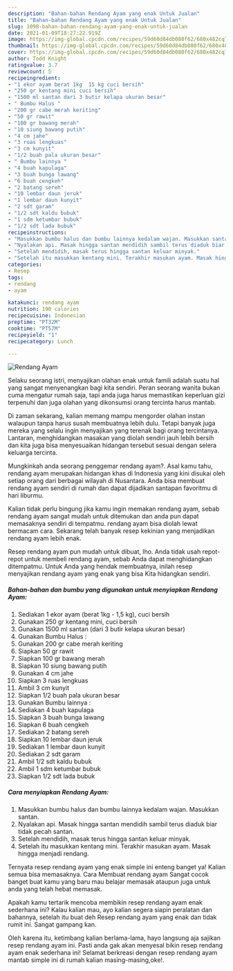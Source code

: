 ```yaml
---
description: "Bahan-bahan Rendang Ayam yang enak Untuk Jualan"
title: "Bahan-bahan Rendang Ayam yang enak Untuk Jualan"
slug: 1098-bahan-bahan-rendang-ayam-yang-enak-untuk-jualan
date: 2021-01-09T18:27:22.919Z
image: https://img-global.cpcdn.com/recipes/59d60d84db080f62/680x482cq70/rendang-ayam-foto-resep-utama.jpg
thumbnail: https://img-global.cpcdn.com/recipes/59d60d84db080f62/680x482cq70/rendang-ayam-foto-resep-utama.jpg
cover: https://img-global.cpcdn.com/recipes/59d60d84db080f62/680x482cq70/rendang-ayam-foto-resep-utama.jpg
author: Todd Knight
ratingvalue: 3.7
reviewcount: 5
recipeingredient:
- "1 ekor ayam berat 1kg  15 kg cuci bersih"
- "250 gr kentang mini cuci bersih"
- "1500 ml santan dari 3 butir kelapa ukuran besar"
- " Bumbu Halus "
- "200 gr cabe merah keriting"
- "50 gr rawit"
- "100 gr bawang merah"
- "10 siung bawang putih"
- "4 cm jahe"
- "3 ruas lengkuas"
- "3 cm kunyit"
- "1/2 buah pala ukuran besar"
- " Bumbu lainnya "
- "4 buah kapulaga"
- "3 buah bunga lawang"
- "6 buah cengkeh"
- "2 batang sereh"
- "10 lembar daun jeruk"
- "1 lembar daun kunyit"
- "2 sdt garam"
- "1/2 sdt kaldu bubuk"
- "1 sdm ketumbar bubuk"
- "1/2 sdt lada bubuk"
recipeinstructions:
- "Masukkan bumbu halus dan bumbu lainnya kedalam wajan. Masukkan santan."
- "Nyalakan api. Masak hingga santan mendidih sambil terus diaduk biar tidak pecah santan."
- "Setelah mendidih, masak terus hingga santan keluar minyak."
- "Setelah itu masukkan kentang mini. Terakhir masukan ayam. Masak hingga menjadi rendang."
categories:
- Resep
tags:
- rendang
- ayam

katakunci: rendang ayam 
nutrition: 190 calories
recipecuisine: Indonesian
preptime: "PT32M"
cooktime: "PT57M"
recipeyield: "1"
recipecategory: Lunch

---
```



![Rendang Ayam](https://img-global.cpcdn.com/recipes/59d60d84db080f62/680x482cq70/rendang-ayam-foto-resep-utama.jpg)

Selaku seorang istri, menyajikan olahan enak untuk famili adalah suatu hal yang sangat menyenangkan bagi kita sendiri. Peran seorang  wanita bukan cuma mengatur rumah saja, tapi anda juga harus memastikan keperluan gizi terpenuhi dan juga olahan yang dikonsumsi orang tercinta harus mantab.

Di zaman  sekarang, kalian memang mampu mengorder olahan instan walaupun tanpa harus susah membuatnya lebih dulu. Tetapi banyak juga mereka yang selalu ingin menyajikan yang terenak bagi orang tercintanya. Lantaran, menghidangkan masakan yang diolah sendiri jauh lebih bersih dan kita juga bisa menyesuaikan hidangan tersebut sesuai dengan selera keluarga tercinta. 



Mungkinkah anda seorang penggemar rendang ayam?. Asal kamu tahu, rendang ayam merupakan hidangan khas di Indonesia yang kini disukai oleh setiap orang dari berbagai wilayah di Nusantara. Anda bisa membuat rendang ayam sendiri di rumah dan dapat dijadikan santapan favoritmu di hari liburmu.

Kalian tidak perlu bingung jika kamu ingin memakan rendang ayam, sebab rendang ayam sangat mudah untuk ditemukan dan anda pun dapat memasaknya sendiri di tempatmu. rendang ayam bisa diolah lewat bermacam cara. Sekarang telah banyak resep kekinian yang menjadikan rendang ayam lebih enak.

Resep rendang ayam pun mudah untuk dibuat, lho. Anda tidak usah repot-repot untuk membeli rendang ayam, sebab Anda dapat menghidangkan ditempatmu. Untuk Anda yang hendak membuatnya, inilah resep menyajikan rendang ayam yang enak yang bisa Kita hidangkan sendiri.

<!--inarticleads1-->

##### Bahan-bahan dan bumbu yang digunakan untuk menyiapkan Rendang Ayam:

1. Sediakan 1 ekor ayam (berat 1kg - 1,5 kg), cuci bersih
1. Gunakan 250 gr kentang mini, cuci bersih
1. Gunakan 1500 ml santan (dari 3 butir kelapa ukuran besar)
1. Gunakan  Bumbu Halus :
1. Gunakan 200 gr cabe merah keriting
1. Siapkan 50 gr rawit
1. Siapkan 100 gr bawang merah
1. Siapkan 10 siung bawang putih
1. Gunakan 4 cm jahe
1. Siapkan 3 ruas lengkuas
1. Ambil 3 cm kunyit
1. Siapkan 1/2 buah pala ukuran besar
1. Gunakan  Bumbu lainnya :
1. Sediakan 4 buah kapulaga
1. Siapkan 3 buah bunga lawang
1. Siapkan 6 buah cengkeh
1. Sediakan 2 batang sereh
1. Siapkan 10 lembar daun jeruk
1. Sediakan 1 lembar daun kunyit
1. Sediakan 2 sdt garam
1. Ambil 1/2 sdt kaldu bubuk
1. Ambil 1 sdm ketumbar bubuk
1. Siapkan 1/2 sdt lada bubuk




<!--inarticleads2-->

##### Cara menyiapkan Rendang Ayam:

1. Masukkan bumbu halus dan bumbu lainnya kedalam wajan. Masukkan santan.
1. Nyalakan api. Masak hingga santan mendidih sambil terus diaduk biar tidak pecah santan.
1. Setelah mendidih, masak terus hingga santan keluar minyak.
1. Setelah itu masukkan kentang mini. Terakhir masukan ayam. Masak hingga menjadi rendang.




Ternyata resep rendang ayam yang enak simple ini enteng banget ya! Kalian semua bisa memasaknya. Cara Membuat rendang ayam Sangat cocok banget buat kamu yang baru mau belajar memasak ataupun juga untuk anda yang telah hebat memasak.

Apakah kamu tertarik mencoba membikin resep rendang ayam enak sederhana ini? Kalau kalian mau, ayo kalian segera siapin peralatan dan bahannya, setelah itu buat deh Resep rendang ayam yang enak dan tidak rumit ini. Sangat gampang kan. 

Oleh karena itu, ketimbang kalian berlama-lama, hayo langsung aja sajikan resep rendang ayam ini. Pasti anda gak akan menyesal bikin resep rendang ayam enak sederhana ini! Selamat berkreasi dengan resep rendang ayam mantab simple ini di rumah kalian masing-masing,oke!.

